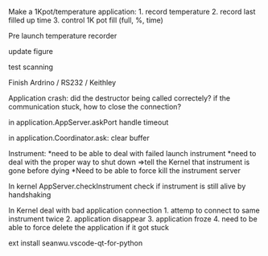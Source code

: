 Make a 1Kpot/temperature application:
    1. record temperature
    2. record last filled up time
    3. control 1K pot fill (full, %, time)

Pre launch temperature recorder

update figure 

test scanning

Finish Ardrino /  RS232 / Keithley



Application crash:
    did the destructor being called correctely?
    if the communication stuck, how to close the connection?


in application.AppServer.askPort
    handle timeout

in application.Coordinator.ask:
    clear buffer



Instrument:
    *need to be able to deal with failed launch instrument
    *need to deal with the proper way to shut down =>tell the Kernel that instrument is gone before dying
    *Need to be able to force kill the instrument server
    


In kernel AppServer.checkInstrument
    check if instrument is still alive by handshaking


In Kernel deal with bad application connection
    1. attemp to connect to same instrument twice
    2. application disappear
    3. application froze
    4. need to be able to force delete the application if it got stuck



ext install seanwu.vscode-qt-for-python